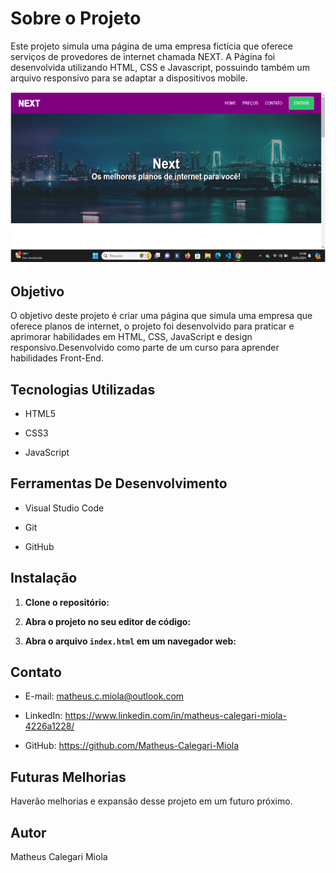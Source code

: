 # Sobre o Projeto

Este projeto simula uma página de uma empresa fictícia que oferece serviços de provedores de internet chamada NEXT. A Página foi desenvolvida utilizando HTML, CSS e Javascript, possuindo também um arquivo responsivo para se adaptar a dispositivos mobile.

![Next](img/Next.png)

## Objetivo

O objetivo deste projeto é criar uma página que simula uma empresa que oferece planos de internet, o projeto foi desenvolvido para praticar e aprimorar habilidades em HTML, CSS, JavaScript e design responsivo.Desenvolvido como parte de um curso para aprender habilidades Front-End.

## Tecnologias Utilizadas

- HTML5

- CSS3

- JavaScript

## Ferramentas De Desenvolvimento

- Visual Studio Code

- Git

- GitHub

## Instalação 

1. **Clone o repositório:**

2. **Abra o projeto no seu editor de código:**

3. **Abra o arquivo `index.html` em um navegador web:**

## Contato

- E-mail: matheus.c.miola@outlook.com

- LinkedIn: https://www.linkedin.com/in/matheus-calegari-miola-4226a1228/

- GitHub: https://github.com/Matheus-Calegari-Miola

## Futuras Melhorias

Haverão melhorias e expansão desse projeto em um futuro próximo.

## Autor

Matheus Calegari Miola